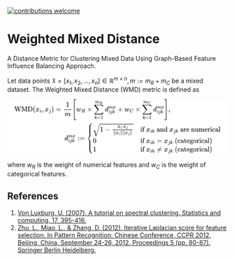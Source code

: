 [![contributions welcome](https://img.shields.io/badge/contributions-welcome-brightgreen.svg?style=flat)](https://github.com/dwyl/esta/issues)

# Weighted Mixed Distance
A Distance Metric for Clustering Mixed Data Using Graph-Based Feature Influence Balancing Approach.

Let data points $\mathfrak{X} = [x_1, x_2, \ldots, x_n] \in \mathbb{R}^{m \times n}, m:=m_R + m_C$ be a mixed dataset. The Weighted Mixed Distance (WMD) metric is defined as

![Weighted Mixed Distance](wmd-distance-formula.svg)

where $w_R$ is the weight of numerical features and $w_C$ is the weight of categorical features.

## References
1. [Von Luxburg, U. (2007). A tutorial on spectral clustering. Statistics and computing, 17, 395-416.](https://link.springer.com/article/10.1007/s11222-007-9033-z)
2. [Zhu, L., Miao, L., & Zhang, D. (2012). Iterative Laplacian score for feature selection. In Pattern Recognition: Chinese Conference, CCPR 2012, Beijing, China, September 24-26, 2012. Proceedings 5 (pp. 80-87). Springer Berlin Heidelberg.](https://link.springer.com/chapter/10.1007/978-3-642-33506-8_11)